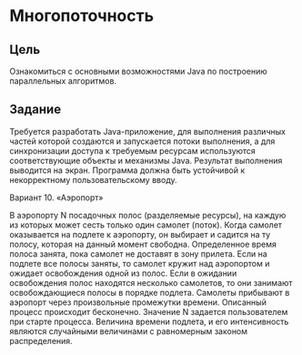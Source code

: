 # Многопоточность

## Цель

Ознакомиться с основными возможностями Java по построению
параллельных алгоритмов. 

## Задание

Требуется разработать Java-приложение, для выполнения различных
частей которой создаются и запускается потоки выполнения, а для
синхронизации доступа к требуемым ресурсам используются соответствующие
объекты и механизмы Java. Результат выполнения выводится на экран.
Программа должна быть устойчивой к некорректному пользовательскому вводу. 

Вариант 10. «Аэропорт»

В аэропорту N посадочных полос (разделяемые ресурсы), на каждую из
которых может сесть только один самолет (поток). Когда самолет оказывается
на подлете к аэропорту, он выбирает и садится на ту полосу, которая на данный
момент свободна. Определенное время полоса занята, пока самолет не доставят
в зону прилета. Если на подлете все полосы заняты, то самолет кружит над
аэропортом и ожидает освобождения одной из полос. Если в ожидании
освобождения полос находятся несколько самолетов, то они занимают
освобождающиеся полосы в порядке подлета. Самолеты прибывают в аэропорт
через произвольные промежутки времени. Описанный процесс происходит
бесконечно. Значение N задается пользователем при старте процесса. Величина
времени подлета, и его интенсивность являются случайными величинами с
равномерным законом распределения.
